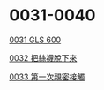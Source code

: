 # 0031-0040

[0031 GLS 600](0031-0040%2016f04742416280cda9a3eaa9ec8cc148/0031%20GLS%20600%2016f047424162805b9237cb61652faf49.md)

[0032 把絲襪脫下來](0031-0040%2016f04742416280cda9a3eaa9ec8cc148/0032%20%E6%8A%8A%E7%B5%B2%E8%A5%AA%E8%84%AB%E4%B8%8B%E4%BE%86%2016f0474241628036b4b9c731dbd18a89.md)

[0033 第一次親密接觸](0031-0040%2016f04742416280cda9a3eaa9ec8cc148/0033%20%E7%AC%AC%E4%B8%80%E6%AC%A1%E8%A6%AA%E5%AF%86%E6%8E%A5%E8%A7%B8%2016f0474241628031af80e1de1d37a528.md)
